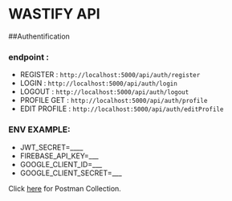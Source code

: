 # WASTIFY API

##Authentification
### endpoint : 
- REGISTER :
  ```http://localhost:5000/api/auth/register```
- LOGIN :
  ```http://localhost:5000/api/auth/login```
- LOGOUT :
  ```http://localhost:5000/api/auth/logout```
- PROFILE GET :
  ```http://localhost:5000/api/auth/profile```
- EDIT PROFILE :
  ```http://localhost:5000/api/auth/editProfile```

### ENV EXAMPLE:
* JWT_SECRET=____
* FIREBASE_API_KEY=___
* GOOGLE_CLIENT_ID=___
* GOOGLE_CLIENT_SECRET=___

Click [here](https://drive.google.com/drive/folders/1DYz5ZQiqg8qvARv-GtppPlVT7MbnSb9Q?usp=sharing) for Postman Collection.
